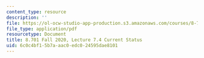 ```yaml
---
content_type: resource
description: ''
file: https://ol-ocw-studio-app-production.s3.amazonaws.com/courses/8-701-introduction-to-nuclear-and-particle-physics-fall-2020/6c0c4bf15b7aaac0edc024595dae8101_MIT8_701f20_lec7.4.pdf
file_type: application/pdf
resourcetype: Document
title: 8.701 Fall 2020, Lecture 7.4 Current Status
uid: 6c0c4bf1-5b7a-aac0-edc0-24595dae8101
---
```

